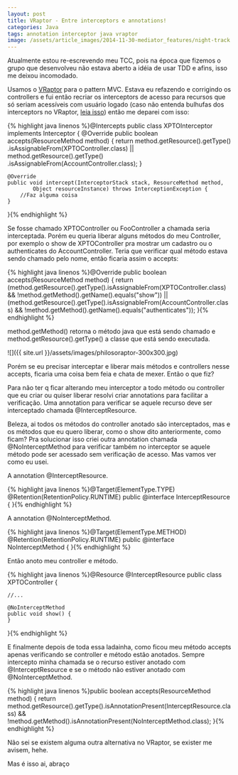 ```yaml
---
layout: post
title: VRaptor - Entre interceptors e annotations!
categories: Java
tags: annotation interceptor java vraptor
image: /assets/article_images/2014-11-30-mediator_features/night-track.JPG
---
```

Atualmente estou re-escrevendo meu TCC, pois na época que fizemos o grupo que desenvolveu não estava aberto a idéia de usar TDD e afins, isso me deixou incomodado.

Usamos o <a href="http://vraptor.caelum.com.br/" target="_blank">VRaptor</a> para o pattern MVC. Estava eu refazendo e corrigindo os controllers e fui então recriar os interceptors de acesso para recursos que só seriam acessíveis com usuário logado (caso não entenda bulhufas dos interceptors no VRaptor, <a href="http://vraptor.caelum.com.br/documentacao/interceptadores/" target="_blank">leia isso</a>) então me deparei com isso:

{% highlight java linenos %}@Intercepts
public class XPTOInterceptor implements Interceptor {
	@Override
	public boolean accepts(ResourceMethod method) {
		return method.getResource().getType()
			     .isAssignableFrom(XPTOController.class) ||
		       method.getResource().getType()
			     .isAssignableFrom(AccountController.class);
	}

	@Override
	public void intercept(InterceptorStack stack, ResourceMethod method,
			Object resourceInstance) throws InterceptionException {
		//Faz alguma coisa
	}
}{% endhighlight %}

Se fosse chamado XPTOController ou FooController a chamada seria interceptada. Porém eu queria liberar alguns métodos do meu Controller, por exemplo o show de XPTOController pra mostrar um cadastro ou o authenticates do AccountController. Teria que verificar qual método estava sendo chamado pelo nome, então ficaria assim o accepts:

{% highlight java linenos %}@Override
public boolean accepts(ResourceMethod method) {
	return (method.getResource().getType().isAssignableFrom(XPTOController.class)
			    && !method.getMethod().getName().equals("show")) ||
	       (method.getResource().getType().isAssignableFrom(AccountController.class)
			    && !method.getMethod().getName().equals("authenticates"));
}{% endhighlight %}

method.getMethod() retorna o método java que está sendo chamado e method.getResource().getType() a classe que está sendo executada.

![]({{ site.url }}/assets/images/philosoraptor-300x300.jpg)

Porém se eu precisar interceptar e liberar mais métodos e controllers nesse accepts, ficaria uma coisa bem feia e chata de mexer. Então o que fiz?

Para não ter q ficar alterando meu interceptor a todo método ou controller que eu criar ou quiser liberar resolvi criar annotations para facilitar a verificação. Uma annotation para verificar se aquele recurso deve ser interceptado chamada @InterceptResource.

Beleza, ai todos os métodos do controller anotado são interceptados, mas e os métodos que eu quero liberar, como o show dito anteriormente, como ficam? Pra solucionar isso criei outra annotation chamada @NoInterceptMethod para verificar também no interceptor se aquele método pode ser acessado sem verificação de acesso. Mas vamos ver como eu usei.

A annotation @InterceptResource.

{% highlight java linenos %}@Target(ElementType.TYPE)
@Retention(RetentionPolicy.RUNTIME)
public @interface InterceptResource {
}{% endhighlight %}

A annotation @NoInterceptMethod.

{% highlight java linenos %}@Target(ElementType.METHOD)
@Retention(RetentionPolicy.RUNTIME)
public @interface NoInterceptMethod {
}{% endhighlight %}

Então anoto meu controller e método.

{% highlight java linenos %}@Resource
@InterceptResource
public class XPTOController {

	//...

	@NoInterceptMethod
	public void show() {
	}
}{% endhighlight %}

E finalmente depois de toda essa ladainha, como ficou meu método accepts apenas verificando se controller e método estão anotados. Sempre intercepto minha chamada se o recurso estiver anotado com @InterceptResource e se o método não estiver anotado com @NoInterceptMethod.

{% highlight java linenos %}public boolean accepts(ResourceMethod method) {
	return method.getResource().getType().isAnnotationPresent(InterceptResource.class) &&
		!method.getMethod().isAnnotationPresent(NoInterceptMethod.class);
}{% endhighlight %}

Não sei se existem alguma outra alternativa no VRaptor, se exister me avisem, hehe.

Mas é isso ai, abraço
